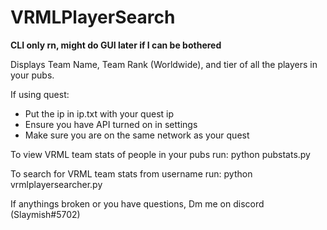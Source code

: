# VRMLPlayerSearch

**CLI only rn, might do GUI later if I can be bothered**

Displays Team Name, Team Rank (Worldwide), and tier of all the players in your pubs.

If using quest:
 - Put the ip in ip.txt with your quest ip
 - Ensure you have API turned on in settings
 - Make sure you are on the same network as your quest


To view VRML team stats of people in your pubs run:
python pubstats.py

To search for VRML team stats from username run:
python vrmlplayersearcher.py


If anythings broken or you have questions,
Dm me on discord (Slaymish#5702)


